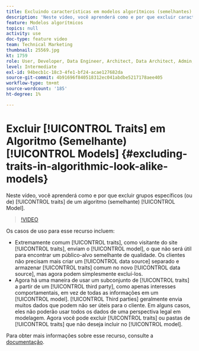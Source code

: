 ```yaml
---
title: Excluindo características em modelos algorítmicos (semelhantes)
description: 'Neste vídeo, você aprenderá como e por que excluir características específicas (ou grupos de) de um modelo algorítmico (semelhante). '
feature: Modelos algorítmicos
topics: null
activity: use
doc-type: feature video
team: Technical Marketing
thumbnail: 25569.jpg
kt: 1759
role: User, Developer, Data Engineer, Architect, Data Architect, Admin, Leader
level: Intermediate
exl-id: 94becb1c-18c3-4fe1-bf24-acae127682da
source-git-commit: 4b91696f840518312ec041abdbe5217178aee405
workflow-type: tm+mt
source-wordcount: '185'
ht-degree: 1%

---
```


# Excluir [!UICONTROL Traits] em Algoritmo (Semelhante) [!UICONTROL Models] {#excluding-traits-in-algorithmic-look-alike-models}

Neste vídeo, você aprenderá como e por que excluir grupos específicos (ou de) [!UICONTROL traits] de um algoritmo (semelhante) [!UICONTROL Model].

>[!VIDEO](https://video.tv.adobe.com/v/25569/?quality=12)

Os casos de uso para esse recurso incluem:

* Extremamente comum [!UICONTROL traits], como visitante do site [!UICONTROL traits], enviam o [!UICONTROL model], o que não será útil para encontrar um público-alvo semelhante de qualidade. Os clientes não precisam mais criar um [!UICONTROL data source] separado e armazenar [!UICONTROL traits] comum no novo [!UICONTROL data source], mas agora podem simplesmente excluí-los.
* Agora há uma maneira de usar um subconjunto de [!UICONTROL traits] a partir de um [!UICONTROL third party], como apenas interesses comportamentais, em vez de todas as informações em um [!UICONTROL model]. [!UICONTROL Third parties] geralmente envia muitos dados que podem não ser úteis para o cliente. Em alguns casos, eles não poderão usar todos os dados de uma perspectiva legal em modelagem. Agora você pode excluir [!UICONTROL traits] ou pastas de [!UICONTROL traits] que não deseja incluir no [!UICONTROL model].

Para obter mais informações sobre esse recurso, consulte a [documentação](https://marketing.adobe.com/resources/help/en_US/aam/trait-exclusion-algo-models.html).
